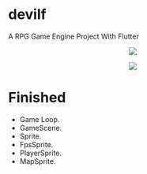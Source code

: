 # devilf
A RPG Game Engine Project With Flutter

<p align="center" >
    <img src="https://img.shields.io/badge/flutter-2.2.0-green" />
</p>

<p align="center" >
    <img src="https://github.com/ym6745476/devilf/blob/master/logo.png?raw=true" />
</p>

# Finished

* Game Loop.
* GameScene.
* Sprite.
*    FpsSprite.
*    PlayerSprite.
*    MapSprite.